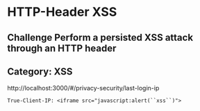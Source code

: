 # HTTP-Header XSS
## Challenge Perform a persisted XSS attack through an HTTP header
## Category: XSS

http://localhost:3000/#/privacy-security/last-login-ip

```
True-Client-IP: <iframe src="javascript:alert(``xss``)">
```